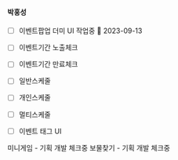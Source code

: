 

#### 박홍성

- [ ] 이벤트팝업 더미 UI 작업중  🛫 2023-09-13
- [ ] 이벤트기간 노출체크
- [ ] 이벤트기간 만료체크
- [ ] 일반스케줄 
- [ ] 개인스케줄
- [ ] 멀티스케줄
- [ ] 이벤트 태그 UI


미니게임 - 기획 개발 체크중
보물찾기 - 기획 개발 체크중